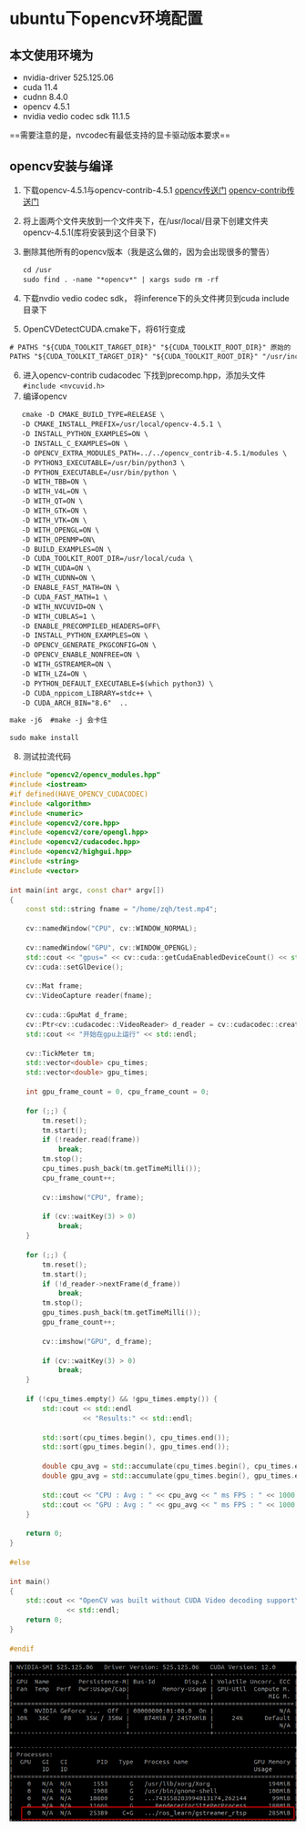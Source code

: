 # ubuntu下opencv环境配置

## 本文使用环境为
 -  nvidia-driver 525.125.06
 -  cuda 11.4
 -  cudnn 8.4.0
 -  opencv 4.5.1 
 -  nvidia vedio codec sdk 11.1.5

 ==需要注意的是，nvcodec有最低支持的显卡驱动版本要求==

 ## opencv安装与编译
 1. 下载opencv-4.5.1与opencv-contrib-4.5.1
    [opencv传送门](https://opencv.org/releases/)
    [opencv-contrib传送门](https://github.com/opencv/opencv_contrib/tags)

 2. 将上面两个文件夹放到一个文件夹下，在/usr/local/目录下创建文件夹opencv-4.5.1(库将安装到这个目录下)
 3. 删除其他所有的opencv版本（我是这么做的，因为会出现很多的警告）
    ```xml
    cd /usr
    sudo find . -name "*opencv*" | xargs sudo rm -rf
    ```
 4. 下载nvdio vedio codec sdk， 将inference下的头文件拷贝到cuda include目录下 
 5. OpenCVDetectCUDA.cmake下，将61行变成
   ```xml
   # PATHS "${CUDA_TOOLKIT_TARGET_DIR}" "${CUDA_TOOLKIT_ROOT_DIR}" 原始的
   PATHS "${CUDA_TOOLKIT_TARGET_DIR}" "${CUDA_TOOLKIT_ROOT_DIR}" "/usr/include" "/usr/local/include/ffnvcodec" #更改后的
   ```
 6. 进入opencv-contrib cudacodec  下找到precomp.hpp，添加头文件 `#include <nvcuvid.h>`
 7. 编译opencv
 
 ```xml
    cmake -D CMAKE_BUILD_TYPE=RELEASE \
    -D CMAKE_INSTALL_PREFIX=/usr/local/opencv-4.5.1 \
    -D INSTALL_PYTHON_EXAMPLES=ON \
    -D INSTALL_C_EXAMPLES=ON \
    -D OPENCV_EXTRA_MODULES_PATH=../../opencv_contrib-4.5.1/modules \
    -D PYTHON3_EXECUTABLE=/usr/bin/python3 \
    -D PYTHON_EXECUTABLE=/usr/bin/python \
    -D WITH_TBB=ON \
    -D WITH_V4L=ON \
    -D WITH_QT=ON \
    -D WITH_GTK=ON \
    -D WITH_VTK=ON \
    -D WITH_OPENGL=ON \
    -D WITH_OPENMP=ON\
    -D BUILD_EXAMPLES=ON \
    -D CUDA_TOOLKIT_ROOT_DIR=/usr/local/cuda \
    -D WITH_CUDA=ON \
    -D WITH_CUDNN=ON \
    -D ENABLE_FAST_MATH=ON \
    -D CUDA_FAST_MATH=1 \
    -D WITH_NVCUVID=ON \
    -D WITH_CUBLAS=1 \
    -D ENABLE_PRECOMPILED_HEADERS=OFF\
    -D INSTALL_PYTHON_EXAMPLES=ON \
    -D OPENCV_GENERATE_PKGCONFIG=ON \
    -D OPENCV_ENABLE_NONFREE=ON \
    -D WITH_GSTREAMER=ON \
    -D WITH_LZ4=ON \
    -D PYTHON_DEFAULT_EXECUTABLE=$(which python3) \
    -D CUDA_nppicom_LIBRARY=stdc++ \	
    -D CUDA_ARCH_BIN="8.6"  ..
 
 ```
 ```xml
 make -j6  #make -j 会卡住
 ```
 ```xml
 sudo make install
 ```

 8. 测试拉流代码
```cpp
#include "opencv2/opencv_modules.hpp"
#include <iostream>
#if defined(HAVE_OPENCV_CUDACODEC)
#include <algorithm>
#include <numeric>
#include <opencv2/core.hpp>
#include <opencv2/core/opengl.hpp>
#include <opencv2/cudacodec.hpp>
#include <opencv2/highgui.hpp>
#include <string>
#include <vector>

int main(int argc, const char* argv[])
{
    const std::string fname = "/home/zqh/test.mp4";

    cv::namedWindow("CPU", cv::WINDOW_NORMAL);

    cv::namedWindow("GPU", cv::WINDOW_OPENGL);
    std::cout << "gpus=" << cv::cuda::getCudaEnabledDeviceCount() << std::endl;
    cv::cuda::setGlDevice();

    cv::Mat frame;
    cv::VideoCapture reader(fname);

    cv::cuda::GpuMat d_frame;
    cv::Ptr<cv::cudacodec::VideoReader> d_reader = cv::cudacodec::createVideoReader(fname);
    std::cout << "开始在gpu上运行" << std::endl;

    cv::TickMeter tm;
    std::vector<double> cpu_times;
    std::vector<double> gpu_times;

    int gpu_frame_count = 0, cpu_frame_count = 0;

    for (;;) {
        tm.reset();
        tm.start();
        if (!reader.read(frame))
            break;
        tm.stop();
        cpu_times.push_back(tm.getTimeMilli());
        cpu_frame_count++;

        cv::imshow("CPU", frame);

        if (cv::waitKey(3) > 0)
            break;
    }

    for (;;) {
        tm.reset();
        tm.start();
        if (!d_reader->nextFrame(d_frame))
            break;
        tm.stop();
        gpu_times.push_back(tm.getTimeMilli());
        gpu_frame_count++;

        cv::imshow("GPU", d_frame);

        if (cv::waitKey(3) > 0)
            break;
    }

    if (!cpu_times.empty() && !gpu_times.empty()) {
        std::cout << std::endl
                  << "Results:" << std::endl;

        std::sort(cpu_times.begin(), cpu_times.end());
        std::sort(gpu_times.begin(), gpu_times.end());

        double cpu_avg = std::accumulate(cpu_times.begin(), cpu_times.end(), 0.0) / cpu_times.size();
        double gpu_avg = std::accumulate(gpu_times.begin(), gpu_times.end(), 0.0) / gpu_times.size();

        std::cout << "CPU : Avg : " << cpu_avg << " ms FPS : " << 1000.0 / cpu_avg << " Frames " << cpu_frame_count << std::endl;
        std::cout << "GPU : Avg : " << gpu_avg << " ms FPS : " << 1000.0 / gpu_avg << " Frames " << gpu_frame_count << std::endl;
    }

    return 0;
}

#else

int main()
{
    std::cout << "OpenCV was built without CUDA Video decoding support\n"
              << std::endl;
    return 0;
}

#endif
```
![../DOC/img/nvidia-smi1.png](../技术积累/img/nvidia-smi1.png)



   
